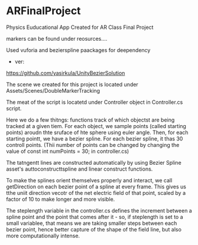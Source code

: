 # ARFinalProject
Physics Euducational App Created for AR Class Final Project

markers can be found under reosurces....


Used vuforia and bezierspline paackages for deependency
- ver:

https://github.com/yasirkula/UnityBezierSolution



The scene we created for this project is located under Assets/Scenes/DoubleMarkerTracking

The meat of the script is locatetd under Controller object in Controller.cs script.

Here we do a few thitngs: functions track of which objectst are being tracked at a given tiem.
For each object, we sample points (called starting points) aroudn thte sruface of hte sphere using euler angle.
Then, for each starting pointt, we have a bezier spline. For each bezier spline, it thas 30 controll points. (Thii number of points can be changed by changing the value of const int numPoints = 30; in controller.cs)

The tatngentt lines are constructed automatically by using Bezier Spline asset's auttoconstructtspline and linear construct functions.


To make the splines orient themselves properly and interact, we call getDirection on each bezier point of a spline at every frame. This gives us tthe uniit direction vecotr of the net electric field of that point, scaled by a factor of 10 to make longer and more visible. 

The steplength variable in the controller.cs defines the increment between a spline point and the point that comes after it - so, if steplength is set to a small variablee, that means we are taking smaller steps between each bezier point, hence better capture of the shape of the field line, but also more computationally intense.
